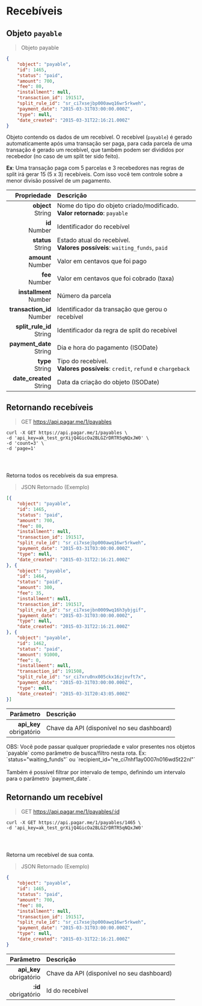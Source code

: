 # Recebíveis

## Objeto `payable`

> Objeto payable

```json
{
    "object": "payable",
    "id": 1465,
    "status": "paid",
    "amount": 700,
    "fee": 80,
    "installment": null,
    "transaction_id": 191517,
    "split_rule_id": "sr_ci7xsejbp000awq16wr5rkweh",
    "payment_date": "2015-03-31T03:00:00.000Z",
    "type": null,
    "date_created": "2015-03-31T22:16:21.000Z"
}
```

Objeto contendo os dados de um recebível. O recebível (`payable`) é gerado automaticamente após uma transação ser paga, para cada parcela de uma transação é gerado um recebível, que também podem ser divididos por recebedor (no caso de um split ter sido feito).

**Ex**: Uma transação paga com 5 parcelas e 3 recebedores nas regras de split irá gerar 15 (5 x 3) recebíveis. Com isso você tem controle sobre a menor divisão possível de um pagamento. 

| Propriedade | Descrição |
|--:|:--|
| **object**<br> String | Nome do tipo do objeto criado/modificado. <br> **Valor retornado**: `payable` |
| **id**<br> Number | Identificador do recebível |
| **status**<br> String | Estado atual do recebível. <br> **Valores possíveis**: `waiting_funds`, `paid` |
| **amount**<br> Number | Valor em centavos que foi pago |
| **fee**<br> Number | Valor em centavos que foi cobrado (taxa) |
| **installment**<br> Number | Número da parcela |
| **transaction_id**<br> Number | Identificador da transação que gerou o recebível |
| **split_rule_id**<br> String | Identificador da regra de split do recebível |
| **payment_date**<br> String | Dia e hora do pagamento (ISODate) |
| **type**<br> String | Tipo do recebível. <br> **Valores possíveis**: `credit`, `refund` e `chargeback` |
| **date_created**<br> String | Data da criação do objeto (ISODate) |

## Retornando recebíveis

> GET https://api.pagar.me/1/payables

```shell
curl -X GET https://api.pagar.me/1/payables \
-d 'api_key=ak_test_grXijQ4GicOa2BLGZrDRTR5qNQxJW0' \
-d 'count=3' \
-d 'page=1'
```

```ruby
```

```php
```

```cs
```

Retorna todos os recebíveis da sua empresa.

> JSON Retornado (Exemplo)

```json
[{
    "object": "payable",
    "id": 1465,
    "status": "paid",
    "amount": 700,
    "fee": 80,
    "installment": null,
    "transaction_id": 191517,
    "split_rule_id": "sr_ci7xsejbp000awq16wr5rkweh",
    "payment_date": "2015-03-31T03:00:00.000Z",
    "type": null,
    "date_created": "2015-03-31T22:16:21.000Z"
}, {
    "object": "payable",
    "id": 1464,
    "status": "paid",
    "amount": 300,
    "fee": 35,
    "installment": null,
    "transaction_id": 191517,
    "split_rule_id": "sr_ci7xsejbn0009wq16h3ybjgif",
    "payment_date": "2015-03-31T03:00:00.000Z",
    "type": null,
    "date_created": "2015-03-31T22:16:21.000Z"
}, {
    "object": "payable",
    "id": 1462,
    "status": "paid",
    "amount": 91000,
    "fee": 0,
    "installment": null,
    "transaction_id": 191508,
    "split_rule_id": "sr_ci7xru0nx005ckx16zjnvft7x",
    "payment_date": "2015-03-31T03:00:00.000Z",
    "type": null,
    "date_created": "2015-03-31T20:43:05.000Z"
}]
```

| Parâmetro | Descrição |
|--:|:--|
| **api_key**<br> <span class="required">obrigatório</span> | Chave da API (disponível no seu dashboard) |

<aside class="notice">OBS: Você pode passar qualquer propriedade e valor presentes nos objetos `payable` como parâmetro de busca/filtro nesta rota. Ex: `status="waiting_funds"` ou `recipient_id="re_ci7nhf1ay0007n016wd5t22nl"` <br> <br>Também é possível filtrar por intervalo de tempo, definindo um intervalo para o parâmetro `payment_date`. </aside>

## Retornando um recebível

> GET https://api.pagar.me/1/payables/:id

```shell
curl -X GET https://api.pagar.me/1/payables/1465 \
-d 'api_key=ak_test_grXijQ4GicOa2BLGZrDRTR5qNQxJW0'
```

```ruby
```

```php
```

```cs
```

Retorna um recebível de sua conta.

> JSON Retornado (Exemplo)

```json
{
    "object": "payable",
    "id": 1465,
    "status": "paid",
    "amount": 700,
    "fee": 80,
    "installment": null,
    "transaction_id": 191517,
    "split_rule_id": "sr_ci7xsejbp000awq16wr5rkweh",
    "payment_date": "2015-03-31T03:00:00.000Z",
    "type": null,
    "date_created": "2015-03-31T22:16:21.000Z"
}
```

| Parâmetro | Descrição |
|--:|:--|
| **api_key**<br> <span class="required">obrigatório</span> | Chave da API (disponível no seu dashboard) |
| **:id**<br> <span class="required">obrigatório</span> | Id do recebível |


